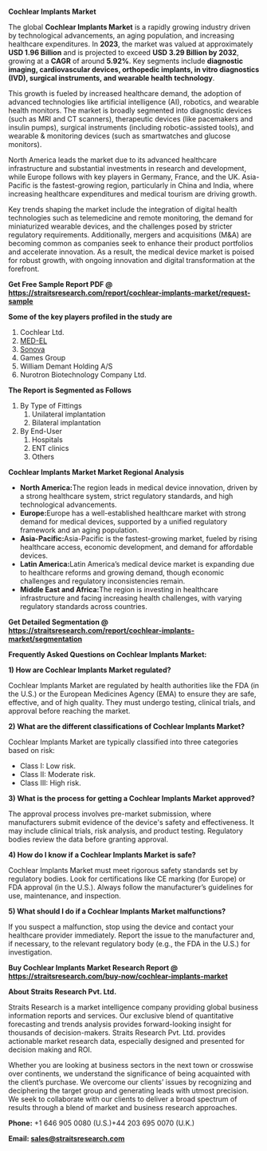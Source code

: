<p><strong>Cochlear Implants Market</strong></p>
<p>The global <strong>Cochlear Implants Market</strong> is a rapidly growing industry driven by technological advancements, an aging population, and increasing healthcare expenditures. In <strong>2023</strong>, the market was valued at approximately <strong>USD 1.96 Billion</strong> and is projected to exceed <strong>USD 3.29 Billion</strong><strong> by 2032</strong>, growing at a <strong>CAGR</strong> of around <strong>5.92</strong><strong>%</strong>. Key segments include <strong>diagnostic imaging, cardiovascular devices, orthopedic implants, in vitro diagnostics (IVD), surgical instruments, and wearable health technology</strong>.</p>
<p>This growth is fueled by increased healthcare demand, the adoption of advanced technologies like artificial intelligence (AI), robotics, and wearable health monitors. The market is broadly segmented into diagnostic devices (such as MRI and CT scanners), therapeutic devices (like pacemakers and insulin pumps), surgical instruments (including robotic-assisted tools), and wearable &amp; monitoring devices (such as smartwatches and glucose monitors).</p>
<p>North America leads the market due to its advanced healthcare infrastructure and substantial investments in research and development, while Europe follows with key players in Germany, France, and the UK. Asia-Pacific is the fastest-growing region, particularly in China and India, where increasing healthcare expenditures and medical tourism are driving growth.</p>
<p>Key trends shaping the market include the integration of digital health technologies such as telemedicine and remote monitoring, the demand for miniaturized wearable devices, and the challenges posed by stricter regulatory requirements. Additionally, mergers and acquisitions (M&amp;A) are becoming common as companies seek to enhance their product portfolios and accelerate innovation. As a result, the medical device market is poised for robust growth, with ongoing innovation and digital transformation at the forefront.</p>
<p><strong>Get Free Sample Report PDF @ <a href=https://straitsresearch.com/report/cochlear-implants-market/request-sample>https://straitsresearch.com/report/cochlear-implants-market/request-sample</a></strong></p>
<div>
<div><strong>Some of the key players profiled in the study are</strong></div>
</div>
<p><ol>
<li>Cochlear Ltd.</li>
<li><a href=""https://www.medel.com/"" target=""_blank"">MED-EL</a></li>
<li><a href=""https://www.sonova.com/en"" target=""_blank"">Sonova</a></li>
<li>Games Group</li>
<li>William Demant Holding A/S</li>
<li>Nurotron Biotechnology Company Ltd.</li>
</ol></p>
<p><strong>The Report is Segmented as Follows</strong></p>
<p><ol>
<li>By Type of Fittings
<ol>
<li>Unilateral implantation</li>
<li>Bilateral implantation</li>
</ol>
</li>
<li>By End-User
<ol>
<li>Hospitals</li>
<li>ENT clinics</li>
<li>Others</li>
</ol>
</li>
</ol></p>
<p><strong>Cochlear Implants Market Market Regional Analysis</strong></p>
<ul>
<li><strong>North America:</strong>The region leads in medical device innovation, driven by a strong healthcare system, strict regulatory standards, and high technological advancements.</li>
<li><strong>Europe:</strong>Europe has a well-established healthcare market with strong demand for medical devices, supported by a unified regulatory framework and an aging population.</li>
<li><strong>Asia-Pacific:</strong>Asia-Pacific is the fastest-growing market, fueled by rising healthcare access, economic development, and demand for affordable devices.</li>
<li><strong>Latin America:</strong>Latin America&rsquo;s medical device market is expanding due to healthcare reforms and growing demand, though economic challenges and regulatory inconsistencies remain.</li>
<li><strong>Middle East and Africa:</strong>The region is investing in healthcare infrastructure and facing increasing health challenges, with varying regulatory standards across countries.</li>
</ul>
<p><strong>Get Detailed Segmentation @ <a href=https://straitsresearch.com/report/cochlear-implants-market/segmentation>https://straitsresearch.com/report/cochlear-implants-market/segmentation</a></strong></p>
<p><strong>Frequently Asked Questions on Cochlear Implants Market:</strong></p>
<p><strong>1) How are Cochlear Implants Market regulated?</strong></p>
<p>Cochlear Implants Market are regulated by health authorities like the FDA (in the U.S.) or the European Medicines Agency (EMA) to ensure they are safe, effective, and of high quality. They must undergo testing, clinical trials, and approval before reaching the market.</p>
<p><strong>2) What are the different classifications of Cochlear Implants Market?</strong></p>
<p>Cochlear Implants Market are typically classified into three categories based on risk:</p>
<ul>
<li>Class I: Low risk.</li>
<li>Class II: Moderate risk.</li>
<li>Class III: High risk.</li>
</ul>
<p><strong>3) What is the process for getting a Cochlear Implants Market approved?</strong></p>
<p>The approval process involves pre-market submission, where manufacturers submit evidence of the device's safety and effectiveness. It may include clinical trials, risk analysis, and product testing. Regulatory bodies review the data before granting approval.</p>
<p><strong>4) How do I know if a Cochlear Implants Market is safe?</strong></p>
<p>Cochlear Implants Market must meet rigorous safety standards set by regulatory bodies. Look for certifications like CE marking (for Europe) or FDA approval (in the U.S.). Always follow the manufacturer&rsquo;s guidelines for use, maintenance, and inspection.</p>
<p><strong>5) What should I do if a Cochlear Implants Market malfunctions?</strong></p>
<p>If you suspect a malfunction, stop using the device and contact your healthcare provider immediately. Report the issue to the manufacturer and, if necessary, to the relevant regulatory body (e.g., the FDA in the U.S.) for investigation.</p>
<p><strong>Buy Cochlear Implants Market Research Report @ <a href=https://straitsresearch.com/buy-now/cochlear-implants-market>https://straitsresearch.com/buy-now/cochlear-implants-market</a></strong></p>
<p><strong>About Straits Research Pvt. Ltd.</strong></p>
<p>Straits Research is a market intelligence company providing global business information reports and services. Our exclusive blend of quantitative forecasting and trends analysis provides forward-looking insight for thousands of decision-makers. Straits Research Pvt. Ltd. provides actionable market research data, especially designed and presented for decision making and ROI.</p>
<p>Whether you are looking at business sectors in the next town or crosswise over continents, we understand the significance of being acquainted with the client&rsquo;s purchase. We overcome our clients&rsquo; issues by recognizing and deciphering the target group and generating leads with utmost precision. We seek to collaborate with our clients to deliver a broad spectrum of results through a blend of market and business research approaches.</p>
<p><strong><strong>Phone:</strong></strong> +1 646 905 0080 (U.S.)+44 203 695 0070 (U.K.)</p>
<p><strong><strong>Email: </strong></strong><a href=mailto:sales@straitsresearch.com><strong><u><strong>sales@straitsresearch.com</strong></u></strong></a></p>
